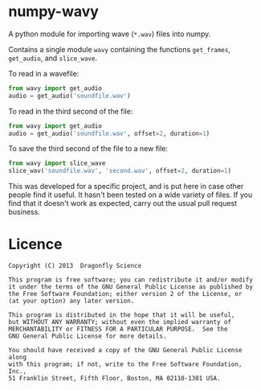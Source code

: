 numpy-wavy
==========

A python module for importing wave (`*.wav`) files into numpy. 

Contains a single module `wavy` containing the functions `get_frames`, `get_audio`, and `slice_wave`.

To read in a wavefile:

```py
from wavy import get_audio
audio = get_audio('soundfile.wav')
```

To read in the third second of the file:
```py
from wavy import get_audio
audio = get_audio('soundfile.wav', offset=2, duration=1)
```

To save the third second of the file to a new file:
```py
from wavy import slice_wave
slice_wav('soundfile.wav', 'second.wav', offset=2, duration=1)
```

This was developed for a specific project, and is put here in
case other people find it useful. It hasn't been tested on a wide variety
of files. If you find that it doesn't work as expected, carry
out the usual pull request business.


Licence
=======

    Copyright (C) 2013  Dragonfly Science

    This program is free software; you can redistribute it and/or modify
    it under the terms of the GNU General Public License as published by
    the Free Software Foundation; either version 2 of the License, or
    (at your option) any later version.

    This program is distributed in the hope that it will be useful,
    but WITHOUT ANY WARRANTY; without even the implied warranty of
    MERCHANTABILITY or FITNESS FOR A PARTICULAR PURPOSE.  See the
    GNU General Public License for more details.

    You should have received a copy of the GNU General Public License along
    with this program; if not, write to the Free Software Foundation, Inc.,
    51 Franklin Street, Fifth Floor, Boston, MA 02110-1301 USA.
